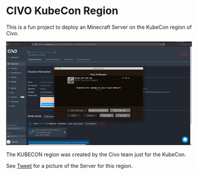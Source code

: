# CIVO KubeCon Region

This is a fun project to deploy an Minecraft Server on the KubeCon region of Civo.

![img.png](img.png)

The KUBECON region was created by the Civo team just for the KubeCon.

See [Tweet](https://twitter.com/CivoCloud/status/1526950666790486016?s=20&t=iZVpNnelGV_9h77H76Pt7w) for a
picture of the Server for this region.
